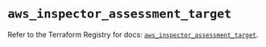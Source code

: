 # `aws_inspector_assessment_target`

Refer to the Terraform Registry for docs: [`aws_inspector_assessment_target`](https://registry.terraform.io/providers/hashicorp/aws/6.14.0/docs/resources/inspector_assessment_target).
